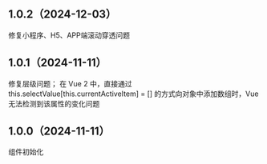 ## 1.0.2（2024-12-03）
修复小程序、H5、APP端滚动穿透问题
## 1.0.1（2024-11-11）
修复层级问题；
在 Vue 2 中，直接通过 this.selectValue[this.currentActiveItem] = [] 的方式向对象中添加数组时，Vue 无法检测到该属性的变化问题
## 1.0.0（2024-11-11）
组件初始化
